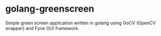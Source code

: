 # golang-greenscreen
Simple green screen application written in golang using GoCV (OpenCV wrapper) and Fyne GUI framework.
